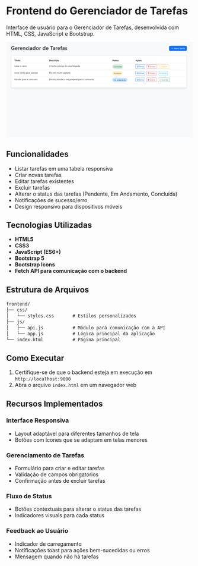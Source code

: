 # Frontend do Gerenciador de Tarefas

Interface de usuário para o Gerenciador de Tarefas, desenvolvida com HTML, CSS, JavaScript e Bootstrap.

![Gerenciador de Tarefas](.github/preview.png)

## Funcionalidades

- Listar tarefas em uma tabela responsiva
- Criar novas tarefas
- Editar tarefas existentes
- Excluir tarefas
- Alterar o status das tarefas (Pendente, Em Andamento, Concluída)
- Notificações de sucesso/erro
- Design responsivo para dispositivos móveis

## Tecnologias Utilizadas

- **HTML5**
- **CSS3**
- **JavaScript (ES6+)**
- **Bootstrap 5**
- **Bootstrap Icons**
- **Fetch API para comunicação com o backend**

## Estrutura de Arquivos

```
frontend/
├── css/
│   └── styles.css       # Estilos personalizados
├── js/
│   ├── api.js           # Módulo para comunicação com a API
│   └── app.js           # Lógica principal da aplicação
└── index.html           # Página principal
```

## Como Executar

1. Certifique-se de que o backend esteja em execução em `http://localhost:9000`
2. Abra o arquivo `index.html` em um navegador web

## Recursos Implementados

### Interface Responsiva
- Layout adaptável para diferentes tamanhos de tela
- Botões com ícones que se adaptam em telas menores

### Gerenciamento de Tarefas
- Formulário para criar e editar tarefas
- Validação de campos obrigatórios
- Confirmação antes de excluir tarefas

### Fluxo de Status
- Botões contextuais para alterar o status das tarefas
- Indicadores visuais para cada status

### Feedback ao Usuário
- Indicador de carregamento
- Notificações toast para ações bem-sucedidas ou erros
- Mensagem quando não há tarefas 